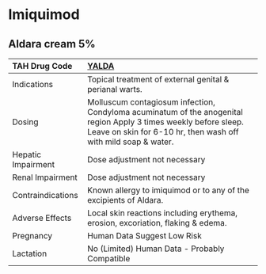 # Imiquimod

## Aldara cream 5%

| TAH Drug Code      | [YALDA](https://www.tahsda.org.tw/drugs/hissearch.php?drug_code=YALDA)                                                                                                             |
|:-------------------|:-----------------------------------------------------------------------------------------------------------------------------------------------------------------------------------|
| Indications        | Topical treatment of external genital & perianal warts.                                                                                                                            |
| Dosing             | Molluscum contagiosum infection, Condyloma acuminatum of the anogenital region Apply 3 times weekly before sleep. Leave on skin for 6-10 hr, then wash off with mild soap & water. |
| Hepatic Impairment | Dose adjustment not necessary                                                                                                                                                      |
| Renal Impairment   | Dose adjustment not necessary                                                                                                                                                      |
| Contraindications  | Known allergy to imiquimod or to any of the excipients of Aldara.                                                                                                                  |
| Adverse Effects    | Local skin reactions including erythema, erosion, excoriation, flaking & edema.                                                                                                    |
| Pregnancy          | Human Data Suggest Low Risk                                                                                                                                                        |
| Lactation          | No (Limited) Human Data - Probably Compatible                                                                                                                                      |

